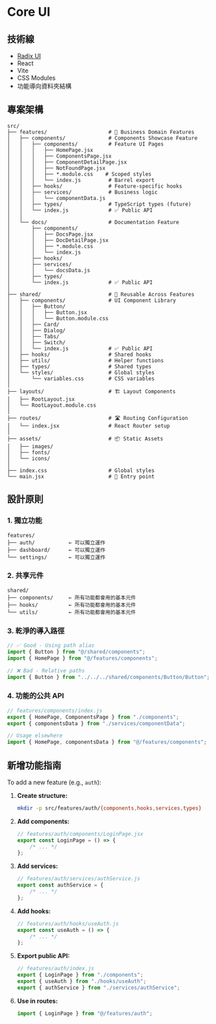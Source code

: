 # Core UI

## 技術線

* [Radix UI](https://www.radix-ui.com/)
* React
* Vite
* CSS Modules
* 功能導向資料夾結構

## 專案架構

```
src/
├── features/                    # 🎯 Business Domain Features
│   ├── components/              # Components Showcase Feature
│   │   ├── components/          # Feature UI Pages
│   │   │   ├── HomePage.jsx
│   │   │   ├── ComponentsPage.jsx
│   │   │   ├── ComponentDetailPage.jsx
│   │   │   ├── NotFoundPage.jsx
│   │   │   ├── *.module.css    # Scoped styles
│   │   │   └── index.js         # Barrel export
│   │   ├── hooks/               # Feature-specific hooks
│   │   ├── services/            # Business logic
│   │   │   └── componentData.js
│   │   ├── types/               # TypeScript types (future)
│   │   └── index.js             # ✅ Public API
│   │
│   └── docs/                    # Documentation Feature
│       ├── components/
│       │   ├── DocsPage.jsx
│       │   ├── DocDetailPage.jsx
│       │   ├── *.module.css
│       │   └── index.js
│       ├── hooks/
│       ├── services/
│       │   └── docsData.js
│       ├── types/
│       └── index.js             # ✅ Public API
│
├── shared/                      # 🔄 Reusable Across Features
│   ├── components/              # UI Component Library
│   │   ├── Button/
│   │   │   ├── Button.jsx
│   │   │   └── Button.module.css
│   │   ├── Card/
│   │   ├── Dialog/
│   │   ├── Tabs/
│   │   ├── Switch/
│   │   └── index.js             # ✅ Public API
│   ├── hooks/                   # Shared hooks
│   ├── utils/                   # Helper functions
│   ├── types/                   # Shared types
│   └── styles/                  # Global styles
│       └── variables.css        # CSS variables
│
├── layouts/                     # 🏗️ Layout Components
│   ├── RootLayout.jsx
│   └── RootLayout.module.css
│
├── routes/                      # 🛣️ Routing Configuration
│   └── index.jsx                # React Router setup
│
├── assets/                      # 📦 Static Assets
│   ├── images/
│   ├── fonts/
│   └── icons/
│
├── index.css                    # Global styles
└── main.jsx                     # 🚀 Entry point
```

## 設計原則

### 1. 獨立功能

```
features/
├── auth/           ← 可以獨立運作
├── dashboard/      ← 可以獨立運作
└── settings/       ← 可以獨立運作
```

### 2. 共享元件

```
shared/
├── components/     ← 所有功能都會用的基本元件
├── hooks/          ← 所有功能都會用的基本元件
└── utils/          ← 所有功能都會用的基本元件
```

### 3. 乾淨的導入路徑

```javascript
// ✅ Good - Using path alias
import { Button } from "@/shared/components";
import { HomePage } from "@/features/components";

// ❌ Bad - Relative paths
import { Button } from "../../../shared/components/Button/Button";
```

### 4. 功能的公共 API

```javascript
// features/components/index.js
export { HomePage, ComponentsPage } from "./components";
export { componentsData } from "./services/componentData";

// Usage elsewhere
import { HomePage, componentsData } from "@/features/components";
```

## 新增功能指南

To add a new feature (e.g., `auth`):

1. **Create structure:**

    ```bash
    mkdir -p src/features/auth/{components,hooks,services,types}
    ```

2. **Add components:**

    ```javascript
    // features/auth/components/LoginPage.jsx
    export const LoginPage = () => {
        /* ... */
    };
    ```

3. **Add services:**

    ```javascript
    // features/auth/services/authService.js
    export const authService = {
        /* ... */
    };
    ```

4. **Add hooks:**

    ```javascript
    // features/auth/hooks/useAuth.js
    export const useAuth = () => {
        /* ... */
    };
    ```

5. **Export public API:**

    ```javascript
    // features/auth/index.js
    export { LoginPage } from "./components";
    export { useAuth } from "./hooks/useAuth";
    export { authService } from "./services/authService";
    ```

6. **Use in routes:**
    ```javascript
    import { LoginPage } from "@/features/auth";
    ```
